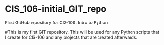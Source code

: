 # CIS_106-initial_GIT_repo
First GitHub repository for CIS-106: Intro to Python

#This is my first GIT repository. This will be used for any Python scripts that I create for CIS-106 and any projects that are created afterwards.
